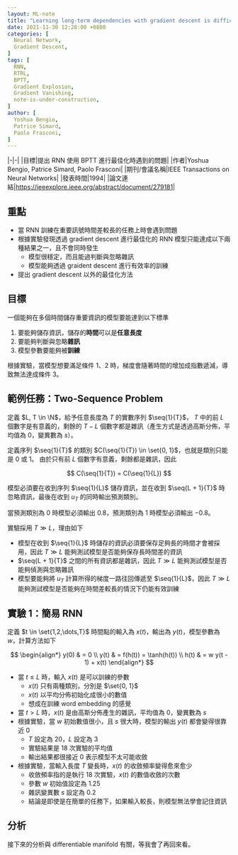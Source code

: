 ```yaml
---
layout: ML-note
title: "Learning long-term dependencies with gradient descent is difficult"
date: 2021-11-30 12:28:00 +0800
categories: [
  Neural Network,
  Gradient Descent,
]
tags: [
  RNN,
  RTRL,
  BPTT,
  Gradient Explosion,
  Gradient Vanishing,
  note-is-under-construction,
]
author: [
  Yoshua Bengio,
  Patrice Simard,
  Paolo Frasconi,
]
---
```


|-|-|
|目標|提出 RNN 使用 BPTT 進行最佳化時遇到的問題|
|作者|Yoshua Bengio, Patrice Simard, Paolo Frasconi|
|期刊/會議名稱|IEEE Transactions on Neural Networks|
|發表時間|1994|
|論文連結|<https://ieeexplore.ieee.org/abstract/document/279181>|

<!--
  Define LaTeX command which will be used through out the writing.

  Each command must be wrapped with $ signs.
  We use "display: none;" to avoid redudant whitespaces.
 -->

<p style="display: none;">

  <!-- Sequence. -->
  $\providecommand{\seq}{}$
  $\renewcommand{\seq}[2]{u_{#1}, \dots, u_{#2}}$

</p>

<!-- End LaTeX command define section. -->

## 重點

- 當 RNN 訓練在重要訊號時間差較長的任務上時會遇到問題
- 根據實驗發現透過 gradient descent 進行最佳化的 RNN 模型只能達成以下兩種結果之一，且不會同時發生
  - 模型很穩定，而且能過判斷與忽略雜訊
  - 模型能夠透過 graident descent 進行有效率的訓練
- 提出 gradient descent 以外的最佳化方法

## 目標

一個能夠在多個時間儲存重要資訊的模型要能達到以下標準

1. 要能夠儲存資訊，儲存的**時間**可以是**任意長度**
2. 要能夠判斷與忽略**雜訊**
3. 模型參數要能夠被**訓練**

根據實驗，當模型想要滿足條件 1、2 時，梯度會隨著時間的增加成指數遞減，導致無法達成條件 3。

## 範例任務：Two-Sequence Problem

定義 $L, T \in \N$，給予任意長度為 $T$ 的實數序列 $\seq{1}{T}$， $T$ 中的前 $L$ 個數字是有意義的，剩餘的 $T - L$ 個數字都是雜訊（產生方式是透過高斯分佈，平均值為 $0$，變異數為 $s$）。

定義序列 $\seq{1}{T}$ 的類別 $C(\seq{1}{T}) \in \set{0, 1}$，也就是類別只能是 $0$ 或 $1$。
由於只有前 $L$ 個數字有意義，剩餘都是雜訊，因此

$$
C(\seq{1}{T}) = C(\seq{1}{L})
$$

模型必須要在收到序列 $\seq{1}{L}$ 儲存資訊，並在收到 $\seq{L + 1}{T}$ 時忽略資訊，最後在收到 $u_T$ 的同時輸出預測類別。

當預測類別為 $0$ 時模型必須輸出 $0.8$，預測類別為 $1$ 時模型必須輸出 $-0.8$。

實驗採用 $T \gg L$，理由如下

- 模型在收到 $\seq{1}{L}$ 時儲存的資訊必須要保存足夠長的時間才會被採用，因此 $T \gg L$ 能夠測試模型是否能夠保存長時間差的資訊
- $\seq{L + 1}{T}$ 之間的所有資訊都是雜訊，因此 $T \gg L$ 能夠測試模型是否能夠偵測與忽略雜訊
- 模型要能夠將 $u_T$ 計算所得的梯度一路往回傳遞至 $\seq{1}{L}$，因此 $T \gg L$ 能夠測試模型是否能夠在時間差較長的情況下仍能有效訓練

## 實驗 1：簡易 RNN

定義 $t \in \set{1,2,\dots,T}$ 時間點的輸入為 $x(t)$，輸出為 $y(t)$，模型參數為 $w$，計算方法如下

$$
\begin{align*}
y(0) & = 0 \\
y(t) & = f(h(t)) = \tanh(h(t)) \\
h(t) & = w y(t - 1) + x(t)
\end{align*}
$$

- 當 $t \leq L$ 時，輸入 $x(t)$ 是可以訓練的參數
  - $x(t)$ 只有兩種類別，分別是 $\set{0, 1}$
  - $x(t)$ 以平均分佈初始化成很小的數值
  - 想成在訓練 word embedding 的感覺
- 當 $t > L$ 時，$x(t)$ 是由高斯分佈產生的雜訊，平均值為 $0$，變異數為 $s$
- 根據實驗，當 $w$ 初始數值很小，且 $s$ 很大時，模型的輸出 $y(t)$ 都會變得很靠近 $0$
  - $T$ 設定為 $20$，$L$ 設定為 $3$
  - 實驗結果是 $18$ 次實驗的平均值
  - 輸出結果都很接近 $0$ 表示模型不太可能收斂
- 根據實驗，當輸入長度 $T$ 變長時，$x(t)$ 的收斂頻率變得愈來愈少
  - 收斂頻率指的是執行 $18$ 次實驗，$x(t)$ 的數值收斂的次數
  - 參數 $w$ 初始值設定為 $1.25$
  - 雜訊變異數 $s$ 設定為 $0.2$
  - 結論是即使是在簡單的任務下，如果輸入較長，則模型無法學會記住資訊

## 分析

接下來的分析與 differentiable manifold 有關，等我會了再回來看。
